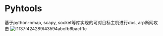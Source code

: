 # Pyhtools
  基于python-nmap, scapy, socket等库实现的可对目标主机进行dos, arp断网攻击
![f1f37f424289f43594abcfb6bacfffc](https://user-images.githubusercontent.com/102849988/212860576-0de4dcaa-a237-4c49-80ba-b199bc8cf4f4.png)

